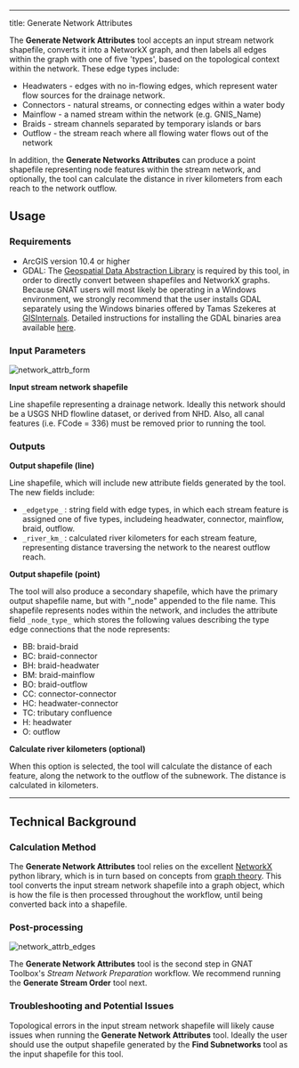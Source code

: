 ---
title: Generate Network Attributes


The **Generate Network Attributes** tool accepts an input stream network shapefile, converts it into a NetworkX graph,
and then labels all edges within the graph with one of five 'types', based on the topological context within the network. 
These edge types include: 

* Headwaters - edges with no in-flowing edges, which represent water flow sources for the drainage network.
* Connectors - natural streams, or connecting edges within a water body
* Mainflow - a named stream within the network (e.g. GNIS_Name)
* Braids - stream channels separated by temporary islands or bars
* Outflow - the stream reach where all flowing water flows out of the network

In addition, the **Generate Networks Attributes** can produce a point shapefile representing node features within the 
stream network, and optionally, the tool can calculate the distance in river kilometers from each reach to the network
outflow.

## Usage

### Requirements

* ArcGIS version 10.4 or higher
* GDAL: The [Geospatial Data Abstraction Library](https://www.gdal.org) is required by this tool, in order 
to directly convert between shapefiles and NetworkX graphs. Because GNAT users will most likely be operating in a Windows 
environment, we strongly recommend that the user installs GDAL separately using the Windows binaries offered by 
Tamas Szekeres at [GISInternals](http://www.gisinternals.com/). Detailed instructions for installing the GDAL binaries
area available [here](#).

### Input Parameters

![network_attrb_form]({{site.baseurl}}/images/network_attrb_form.PNG)

**Input stream network shapefile**

Line shapefile representing a drainage network. Ideally this network should be a USGS NHD flowline
dataset, or derived from NHD. Also, all canal features (i.e. FCode = 336) must be removed prior to running the tool.

### Outputs

**Output shapefile (line)**

Line shapefile, which will include new attribute fields generated by the tool. The new fields
include:

* `_edgetype_` : string field with edge types, in which each stream feature is assigned one of five types, includeing
 headwater, connector, mainflow, braid, outflow.
* `_river_km_` : calculated river kilometers for each stream feature, representing distance traversing the network to the 
nearest outflow reach.

**Output shapefile (point)**

The tool will also produce a secondary shapefile, which have the primary output shapefile name, but with
"_node" appended to the file name.  This shapefile represents nodes within the network, and includes the attribute field
`_node_type_` which stores the following values describing the type edge connections that the node represents:

* BB: braid-braid
* BC: braid-connector
* BH: braid-headwater
* BM: braid-mainflow
* BO: braid-outflow
* CC: connector-connector
* HC: headwater-connector
* TC: tributary confluence
* H: headwater
* O: outflow

**Calculate river kilometers (optional)**

When this option is selected, the tool will calculate the distance of each feature, along the network to the outflow of
 the subnework.  The distance is calculated in kilometers.

_______________________________________________________________
## Technical Background

### Calculation Method

The **Generate Network Attributes** tool relies on the excellent [NetworkX](https://networkx.github.io/documentation/networkx-1.11/) 
python library, which is in turn based on concepts from [graph theory](https://en.wikipedia.org/wiki/Graph_theory). 
This tool converts the input stream network shapefile into a graph object, which is how the file is then processed 
throughout the workflow, until being converted back into a shapefile.

### Post-processing

![network_attrb_edges]({{site.baseurl}}/images/network_attrb_edges.PNG)

The **Generate Network Attributes** tool is the second step in GNAT Toolbox's *Stream Network Preparation* workflow. We
recommend running the **Generate Stream Order** tool next.

### Troubleshooting and Potential Issues

Topological errors in the input stream network shapefile will likely cause issues when running the **Generate Network
Attributes** tool.  Ideally the user should use the output shapefile generated by the **Find Subnetworks** tool as the
input shapefile for this tool.